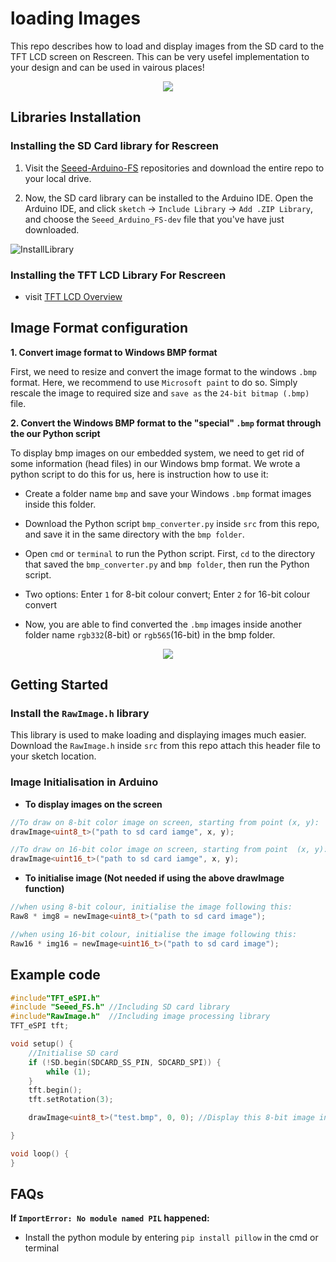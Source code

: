 # loading Images

This repo describes how to load and display images from the SD card to the TFT LCD screen on Rescreen. This can be very usefel implementation to your design and can be used in vairous places!

<div align=center><img src="https://files.seeedstudio.com/wiki/Wio-Terminal/img/WechatIMG2314.jpeg.jpg"/></div>

## Libraries Installation

### Installing the SD Card library for Rescreen

1. Visit the [Seeed-Arduino-FS](https://github.com/Seeed-Studio/Seeed_Arduino_FS/tree/dev) repositories and download the entire repo to your local drive.

2. Now, the SD card library can be installed to the Arduino IDE. Open the Arduino IDE, and click `sketch` -> `Include Library` -> `Add .ZIP Library`, and choose the `Seeed_Arduino_FS-dev` file that you've have just downloaded.

![InstallLibrary](https://files.seeedstudio.com/wiki/Wio-Terminal/img/Xnip2019-11-21_15-50-13.jpg)

### Installing the TFT LCD Library For Rescreen

- visit [TFT LCD Overview](https://github.com/ansonhe97/GroveUIDocs/tree/master/RescreenDocs/LCD)

## Image Format configuration

**1. Convert image format to Windows BMP format**

First, we need to resize and convert the image format to the windows `.bmp` format. Here, we recommend to use `Microsoft paint` to do so. Simply rescale the image to required size and `save as` the `24-bit bitmap (.bmp)`  file.

**2. Convert the Windows BMP format to the "special" `.bmp`  format through the our Python script**

To display bmp images on our embedded system, we need to get rid of some information (head files) in our Windows bmp format. We wrote a python script to do this for us, here is instruction how to use it:

- Create a folder name  `bmp` and save your Windows `.bmp` format images inside this folder.

- Download the Python script `bmp_converter.py` inside `src` from this repo, and save it in the same directory with the `bmp folder`.

- Open `cmd` or `terminal` to run the Python script. First, `cd` to the directory that saved the `bmp_converter.py` and `bmp folder`, then run the Python script.

- Two options: Enter `1` for 8-bit colour convert; Enter `2` for 16-bit colour convert
  
- Now, you are able to find converted the `.bmp` images inside another folder name `rgb332`(8-bit) or `rgb565`(16-bit) in the bmp folder.

<div align=center><img src="https://files.seeedstudio.com/wiki/Wio-Terminal/img/PythonScript.gif"/></div>

## Getting Started

### Install the `RawImage.h` library

This library is used to make loading and displaying images much easier. Download the `RawImage.h` inside `src` from this repo attach this header file to your sketch location.

### Image Initialisation in Arduino

- **To display images on the screen**

```Cpp
//To draw on 8-bit color image on screen, starting from point (x, y):
drawImage<uint8_t>("path to sd card iamge", x, y);

//To draw on 16-bit color image on screen, starting from point  (x, y):
drawImage<uint16_t>("path to sd card iamge", x, y);
```

- **To initialise image (Not needed if using the above drawImage function)**

```Cpp
//when using 8-bit colour, initialise the image following this:
Raw8 * img8 = newImage<uint8_t>("path to sd card image");

//when using 16-bit colour, initialise the image following this:
Raw16 * img16 = newImage<uint16_t>("path to sd card image");
```

## Example code

```cpp
#include"TFT_eSPI.h"
#include "Seeed_FS.h" //Including SD card library
#include"RawImage.h"  //Including image processing library
TFT_eSPI tft;

void setup() {
    //Initialise SD card
    if (!SD.begin(SDCARD_SS_PIN, SDCARD_SPI)) {
        while (1);
    }
    tft.begin();
    tft.setRotation(3);

    drawImage<uint8_t>("test.bmp", 0, 0); //Display this 8-bit image in sd card from (0, 0)

}

void loop() {
}
```

## FAQs

**If `ImportError: No module named PIL`  happened:**

- Install the python module by entering `pip install pillow` in the cmd or terminal
